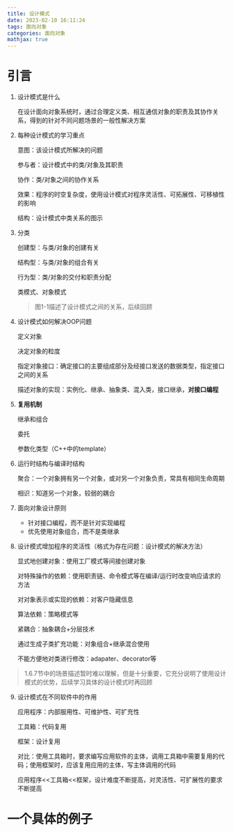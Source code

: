 ```yaml
---
title: 设计模式
date: 2023-02-10 16:11:24
tags: 面向对象
categories: 面向对象
mathjax: true
---
```


# 引言

1. 设计模式是什么

   在设计面向对象系统时，通过合理定义类、相互通信对象的职责及其协作关系，得到的针对不同问题场景的一般性解决方案

2. 每种设计模式的学习重点

   意图：该设计模式所解决的问题

   参与者：设计模式中的类/对象及其职责

   协作：类/对象之间的协作关系

   效果：程序的时空复杂度，使用设计模式对程序灵活性、可拓展性、可移植性的影响

   结构：设计模式中类关系的图示

3. 分类

   创建型：与类/对象的创建有关

   结构型：与类/对象的组合有关

   行为型：类/对象的交付和职责分配

   类模式、对象模式

   > 图1-1描述了设计模式之间的关系，后续回顾

4. 设计模式如何解决OOP问题

   定义对象

   决定对象的粒度

   指定对象接口：确定接口的主要组成部分及经接口发送的数据类型，指定接口之间的关系

   描述对象的实现：实例化、继承、抽象类、混入类，接口继承，**对接口编程**

5. **复用机制**

   继承和组合

   委托

   参数化类型（C++中的template）

6. 运行时结构与编译时结构

   聚合：一个对象拥有另一个对象，或对另一个对象负责，常具有相同生命周期

   相识：知道另一个对象，较弱的耦合

7. 面向对象设计原则

   - 针对接口编程，而不是针对实现编程
   - 优先使用对象组合，而不是类继承

8. 设计模式增加程序的灵活性（格式为存在问题：设计模式的解决方法）

   显式地创建对象：使用工厂模式等间接创建对象

   对特殊操作的依赖：使用职责链、命令模式等在编译/运行时改变响应请求的方法

   对对象表示或实现的依赖：对客户隐藏信息

   算法依赖：策略模式等

   紧耦合：抽象耦合+分层技术

   通过生成子类扩充功能：对象组合+继承混合使用

   不能方便地对类进行修改：adapater、decorator等

> 1.6.7节中的场景描述暂时难以理解，但是十分重要，它充分说明了使用设计模式的优势，后续学习具体的设计模式时再回顾

9. 设计模式在不同软件中的作用

   应用程序：内部服用性、可维护性、可扩充性

   工具箱：代码复用

   框架：设计复用

   对比：使用工具箱时，要求编写应用软件的主体，调用工具箱中需要复用的代码；使用框架时，应该复用应用的主体，写主体调用的代码

   应用程序<<工具箱<<框架，设计难度不断提高，对灵活性、可扩展性的要求不断提高

# 一个具体的例子

